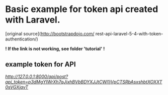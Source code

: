 # Basic example for token api created with Laravel.

[original source](http://bootstrapdojo.com/
rest-api-laravel-5-4-with-token-authentication/)

**! If the link is not working, see folder 'tutorial' !**


## example token for API
*http://127.0.0.1:8000/api/post?api_token=p3dMgYIWrXh7qJjxhBVbBDYXJJtCWl1jVpCTSRbAsxshbtXOXXT0sVGXjavT*

